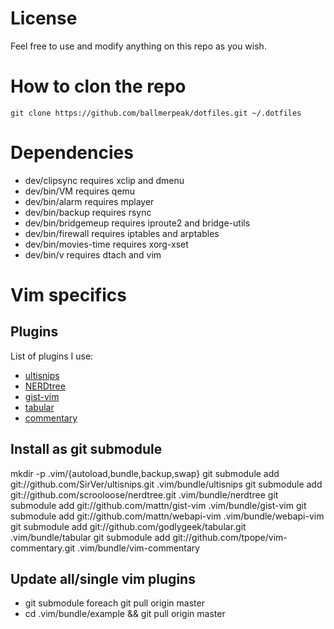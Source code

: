 # License
Feel free to use and modify anything on this repo as you wish.

# How to clon the repo
`git clone https://github.com/ballmerpeak/dotfiles.git ~/.dotfiles`

# Dependencies
- dev/clipsync requires xclip and dmenu
- dev/bin/VM requires qemu
- dev/bin/alarm requires mplayer
- dev/bin/backup requires rsync
- dev/bin/bridgemeup requires iproute2 and bridge-utils
- dev/bin/firewall requires iptables and arptables
- dev/bin/movies-time requires xorg-xset
- dev/bin/v requires dtach and vim

# Vim specifics

Plugins
--------
List of plugins I use:
- [ultisnips](https://github.com/SirVer/ultisnips)
- [NERDtree](https://github.com/vim-scripts/The-NERD-tree)
- [gist-vim](https://github.com/mattn/gist-vim)
- [tabular](https://github.com/godlygeek/tabular.git)
- [commentary](https://github.com/tpope/vim-commentary)

Install as git submodule
------------------------
mkdir -p .vim/{autoload,bundle,backup,swap}
git submodule add git://github.com/SirVer/ultisnips.git .vim/bundle/ultisnips
git submodule add git://github.com/scrooloose/nerdtree.git .vim/bundle/nerdtree
git submodule add git://github.com/mattn/gist-vim .vim/bundle/gist-vim
git submodule add git://github.com/mattn/webapi-vim .vim/bundle/webapi-vim
git submodule add git://github.com/godlygeek/tabular.git .vim/bundle/tabular
git submodule add git://github.com/tpope/vim-commentary.git .vim/bundle/vim-commentary


Update all/single vim plugins
----------------------
- git submodule foreach git pull origin master
- cd .vim/bundle/example && git pull origin master
